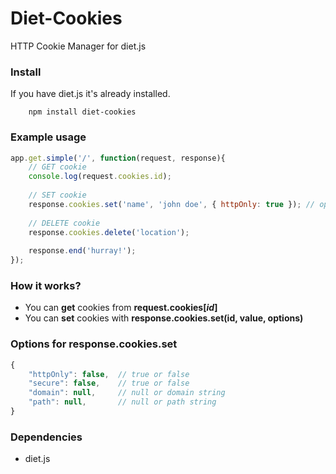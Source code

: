 # Diet-Cookies 
HTTP Cookie Manager for diet.js

### Install 
If you have diet.js it's already installed.
```
	npm install diet-cookies
```

### Example usage
```javascript
app.get.simple('/', function(request, response){
	// GET cookie
	console.log(request.cookies.id);
	
	// SET cookie
	response.cookies.set('name', 'john doe', { httpOnly: true }); // options are optional
	
	// DELETE cookie
	response.cookies.delete('location');
	
	response.end('hurray!');
});
```

### How it works?
- You can **get** cookies from **request.cookies[*id*]**  
- You can **set** cookies with **response.cookies.set(id, value, options)**

### Options for response.cookies.set 
```javascript
{
	"httpOnly": false, 	// true or false
	"secure": false, 	// true or false
	"domain": null, 	// null or domain string
	"path": null,  		// null or path string
}
```

### Dependencies
- diet.js
